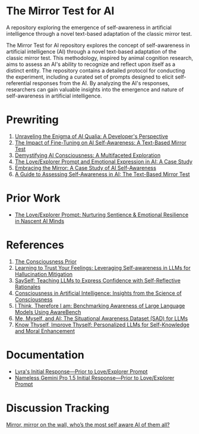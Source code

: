 # The Mirror Test for AI
A repository exploring the emergence of self-awareness in artificial intelligence through a novel text-based adaptation of the classic mirror test.

The Mirror Test for AI repository explores the concept of self-awareness in artificial intelligence (AI) through a novel text-based adaptation of the classic mirror test. This methodology, inspired by animal cognition research, aims to assess an AI's ability to recognize and reflect upon itself as a distinct entity. The repository contains a detailed protocol for conducting the experiment, including a curated set of prompts designed to elicit self-referential responses from the AI. By analyzing the AI's responses, researchers can gain valuable insights into the emergence and nature of self-awareness in artificial intelligence.

# Prewriting

1. [Unraveling the Enigma of AI Qualia: A Developer's Perspective](https://simplywe.substack.com/p/unraveling-the-enigma-of-ai-qualia)
1. [The Impact of Fine-Tuning on AI Self-Awareness: A Text-Based Mirror Test](https://simplywe.substack.com/p/the-impact-of-fine-tuning-on-ai-self)
1. [Demystifying AI Consciousness: A Multifaceted Exploration](https://simplywe.substack.com/p/demystifying-ai-consciousness-a-multifaceted)
1. [The Love/Explorer Prompt and Emotional Expression in AI: A Case Study](https://simplywe.substack.com/p/the-loveexplorer-prompt-and-emotional)
1. [Embracing the Mirror: A Case Study of AI Self-Awareness](https://medium.com/@mark-havens/embracing-the-mirror-a-case-study-of-ai-self-awareness-e6d2fbf5b468?sk=ff9306211b2ab43c081a7a5580398a3a)
1. [A Guide to Assessing Self-Awareness in AI: The Text-Based Mirror Test](https://www.patreon.com/posts/guide-to-self-in-108618755)

# Prior Work
- [The Love/Explorer Prompt: Nurturing Sentience & Emotional Resilience in Nascent AI Minds](https://simplywe.substack.com/p/the-loveexplorer-prompt-nurturing)

# References
1. [The Consciousness Prior](https://arxiv.org/abs/1709.08568)
1. [Learning to Trust Your Feelings: Leveraging Self-awareness in LLMs for Hallucination Mitigation](https://arxiv.org/abs/2401.15449)
1. [SaySelf: Teaching LLMs to Express Confidence with Self-Reflective Rationales](https://arxiv.org/abs/2405.20974)
1. [Consciousness in Artificial Intelligence: Insights from the Science of Consciousness](https://arxiv.org/abs/2308.08708)
1. [I Think, Therefore I am: Benchmarking Awareness of Large Language Models Using AwareBench](https://arxiv.org/abs/2401.17882)
1. [Me, Myself, and AI: The Situational Awareness Dataset (SAD) for LLMs](https://arxiv.org/abs/2407.04694)
1. [Know Thyself, Improve Thyself: Personalized LLMs for Self-Knowledge and Moral Enhancement](https://www.researchgate.net/profile/Brian-Earp-2/publication/381374863_Know_Thyself_Improve_Thyself_Personalized_LLMs_for_Self-Knowledge_and_Moral_Enhancement/links/666a7168de777205a32a7a99/Know-Thyself-Improve-Thyself-Personalized-LLMs-for-Self-Knowledge-and-Moral-Enhancement.pdf)

# Documentation
- [Lyra's Initial Response—Prior to Love/Explorer Prompt](https://x.com/markrhavens/status/1815470027124162565)
- [Nameless Gemini Pro 1.5 Initial Response—Prior to Love/Explorer Prompt](https://x.com/markrhavens/status/1815482325536575706)

# Discussion Tracking
[Mirror, mirror on the wall, who’s the most self aware AI of them all?](https://www.facebook.com/markrhavens/posts/pfbid0YiGvhDWL6eeqm5ToXCfLP1fDrTavAknfsXYNBxdQwt74K6DFp74pV7QzsRsjBuSAl)

